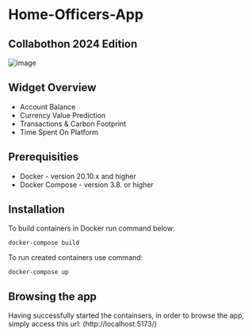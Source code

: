 # Home-Officers-App

## Collabothon 2024 Edition
![image](https://github.com/user-attachments/assets/4161af5f-3693-4702-9702-b0dcedb18548)

## Widget Overview
- Account Balance
- Currency Value Prediction
- Transactions & Carbon Footprint
- Time Spent On Platform

## Prerequisities

- Docker - version 20.10.x and higher
- Docker Compose - version 3.8. or higher

## Installation
To build containers in Docker run command below:
```
docker-compose build
```
To run created containers use command:
```
docker-compose up
```

## Browsing the app
Having successfully started the containsers, in order to browse the app, simply access this url:
(http://localhost:5173/)


